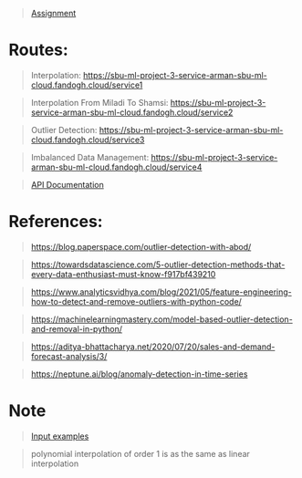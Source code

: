  > [Assignment](https://github.com/WuedK/CS-SBU-MachineLearning-BSc-2022/blob/main/submits/98222036/project3/ML_Project3_2022.pdf)

# Routes:

 > Interpolation: https://sbu-ml-project-3-service-arman-sbu-ml-cloud.fandogh.cloud/service1
 
 > Interpolation From Miladi To Shamsi: https://sbu-ml-project-3-service-arman-sbu-ml-cloud.fandogh.cloud/service2
 
 > Outlier Detection: https://sbu-ml-project-3-service-arman-sbu-ml-cloud.fandogh.cloud/service3
 
 > Imbalanced Data Management: https://sbu-ml-project-3-service-arman-sbu-ml-cloud.fandogh.cloud/service4
 
 > [API Documentation](https://sbu-ml-project-3-service-arman-sbu-ml-cloud.fandogh.cloud/swagger)

# References:

 > https://blog.paperspace.com/outlier-detection-with-abod/
 
 > https://towardsdatascience.com/5-outlier-detection-methods-that-every-data-enthusiast-must-know-f917bf439210
 
 > https://www.analyticsvidhya.com/blog/2021/05/feature-engineering-how-to-detect-and-remove-outliers-with-python-code/
 
 > https://machinelearningmastery.com/model-based-outlier-detection-and-removal-in-python/
 
 > https://aditya-bhattacharya.net/2020/07/20/sales-and-demand-forecast-analysis/3/
 
 > https://neptune.ai/blog/anomaly-detection-in-time-series
 
# Note

 > [Input examples](https://github.com/WuedK/CS-SBU-MachineLearning-BSc-2022/tree/98222036/submits/98222036/project3/app/input_outputs)

 > polynomial interpolation of order 1 is as the same as linear interpolation
